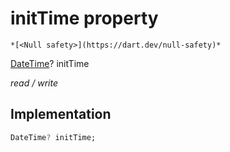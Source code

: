 


# initTime property




    *[<Null safety>](https://dart.dev/null-safety)*


[DateTime](https://api.flutter.dev/flutter/dart-core/DateTime-class.html)? initTime
  
_read / write_






## Implementation

```dart
DateTime? initTime;


```








